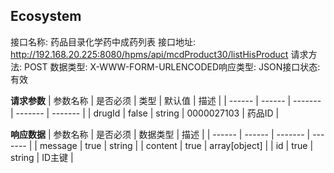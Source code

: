 ## Ecosystem
接口名称: 药品目录化学药中成药列表    接口地址: http://192.168.20.225:8080/hpms/api/mcdProduct30/listHisProduct
请求方法: POST                      数据类型: X-WWW-FORM-URLENCODED响应类型: JSON接口状态: 有效

**请求参数**
| 参数名称 | 是否必须 | 类型 | 默认值 | 描述 |
| ------ | ------ | ------- |  ------- |  ------- | 
| drugId |  false |  string | 0000027103 | 药品ID |

**响应数据**
| 参数名称 | 是否必须 | 数据类型 | 描述 |
| ------ | ------ | ------- |  ------- |
| message | true | string |
| content | true | array[object] |
| id | true | string | ID主键 |

